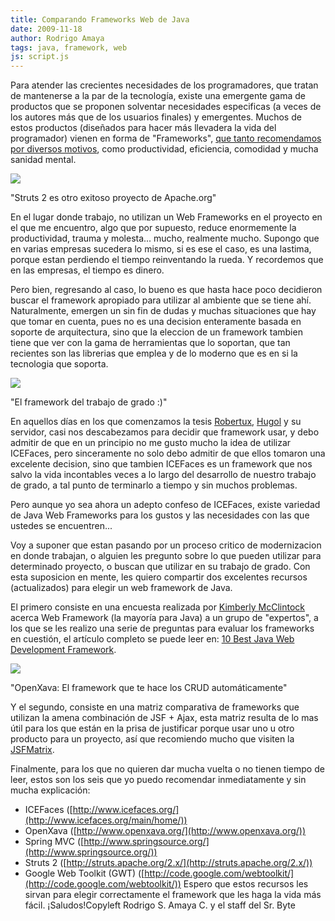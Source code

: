 ```yaml
---
title: Comparando Frameworks Web de Java
date: 2009-11-18
author: Rodrigo Amaya
tags: java, framework, web
js: script.js
---
```


Para atender las crecientes necesidades de los programadores, que tratan de
      mantenerse a la par de la tecnología, existe una emergente gama de productos que se proponen
      solventar necesidades especificas (a veces de los autores más que de los usuarios finales) y
      emergentes. Muchos de estos productos (diseñados para hacer más llevadera la vida del
      programador) vienen en forma de "Frameworks", [que tanto recomendamos por diversos motivos](http://www.srbyte.com/2009/03/si-no-estas-usando-un-framework.html), como productividad, eficiencia, comodidad y
      mucha sanidad mental.

[![](http://4.bp.blogspot.com/_ayvorITawE4/SwS-mUkMBkI/AAAAAAAACOk/hY-KI2fQ37c/s320/struts2-merger2.png)](http://4.bp.blogspot.com/_ayvorITawE4/SwS-mUkMBkI/AAAAAAAACOk/hY-KI2fQ37c/s1600/struts2-merger2.png)

"Struts 2 es otro
      exitoso proyecto de Apache.org"

En
      el lugar donde trabajo, no utilizan un Web Frameworks en el proyecto en el que me encuentro,
      algo que por supuesto, reduce enormemente la productividad, trauma y molesta... mucho,
      realmente mucho.
Supongo que en varias empresas sucedera lo mismo, si es ese el
      caso, es una lastima, porque estan perdiendo el tiempo reinventando la rueda. Y recordemos que
      en las empresas, el tiempo es dinero.

Pero bien, regresando al caso, lo
      bueno es que hasta hace poco decidieron buscar el framework apropiado para utilizar al
      ambiente que se tiene ahí.
Naturalmente, emergen un sin fin de dudas y muchas
      situaciones que hay que tomar en cuenta, pues no es una decision enteramente basada en soporte
      de arquitectura, sino que la eleccion de un framework tambien tiene que ver con la gama de
      herramientas que lo soportan, que tan recientes son las librerias que emplea y de lo moderno
      que es en si la tecnologia que soporta.

[![](http://4.bp.blogspot.com/_ayvorITawE4/SwS-lIEFlgI/AAAAAAAACOc/uJMUbuvZkag/s320/top_logo.jpg)](http://4.bp.blogspot.com/_ayvorITawE4/SwS-lIEFlgI/AAAAAAAACOc/uJMUbuvZkag/s1600/top_logo.jpg)

 "El framework del trabajo de grado
      :)"

En aquellos días en los que
      comenzamos la tesis [Robertux](http://twitter.com/robertux),
      [Hugol](http://javacafesv.blogspot.com/) y su servidor, casi nos
      descabezamos para decidir que framework usar, y debo admitir de que en un principio no me
      gusto mucho la idea de utilizar ICEFaces, pero sinceramente no solo debo admitir de que ellos
      tomaron una excelente decision, sino que tambien ICEFaces es un framework que nos salvo la
      vida incontables veces a lo largo del desarrollo de nuestro trabajo de grado, a tal punto de
      terminarlo a tiempo y sin muchos problemas.

Pero aunque yo sea ahora un
      adepto confeso de ICEFaces, existe variedad de Java Web Frameworks para los gustos y las
      necesidades con las que ustedes se encuentren...

Voy a suponer que
      estan pasando por un proceso critico de modernizacion en donde trabajan, o alguien les
      pregunto sobre lo que pueden utilizar para determinado proyecto, o buscan que utilizar en su
      trabajo de grado. Con esta suposicion en mente, les quiero compartir dos excelentes recursos
      (actualizados) para elegir un web framework de Java.

El primero
      consiste en una encuesta realizada por [Kimberly McClintock](http://olex.openlogic.com/wazi/author/kimberlymcclintock/) acerca Web Framework (la mayoría para Java) a un grupo de "expertos", a
      los que se les realizo una serie de preguntas para evaluar los frameworks en cuestión, el
      artículo completo se puede leer en: [10 Best Java Web Development Framework](http://blog.taragana.com/index.php/archive/10-best-java-web-development-framework/).

[![](http://3.bp.blogspot.com/_ayvorITawE4/SwS-nBS0M8I/AAAAAAAACOs/pI7VCuD7Pzw/s320/openxava.jpeg)](http://3.bp.blogspot.com/_ayvorITawE4/SwS-nBS0M8I/AAAAAAAACOs/pI7VCuD7Pzw/s1600/openxava.jpeg)

"OpenXava: El framework que te hace los CRUD
      automáticamente"

Y el segundo, consiste en una matriz comparativa de
      frameworks que utilizan la amena combinación de JSF + Ajax, esta matriz resulta de lo mas útil
      para los que están en la prisa de justificar porque usar uno u otro producto para un proyecto,
      así que recomiendo mucho que visiten la [JSFMatrix](http://www.jsfmatrix.net/).

Finalmente,
      para los que no quieren dar mucha vuelta o no tienen tiempo de leer, estos son los seis que yo
      puedo recomendar inmediatamente y sin mucha explicación:

- ICEFaces ([http://www.icefaces.org/](http://www.icefaces.org/main/home/))
- OpenXava ([http://www.openxava.org/](http://www.openxava.org/))
- Spring MVC ([http://www.springsource.org/](http://www.springsource.org/))
- Struts 2 ([http://struts.apache.org/2.x/](http://struts.apache.org/2.x/))
- Google Web Toolkit (GWT) ([http://code.google.com/webtoolkit/](http://code.google.com/webtoolkit/))
Espero
      que estos recursos les sirvan para elegir correctamente el framework que les haga la vida más
      fácil. ¡Saludos!Copyleft Rodrigo S. Amaya C. y el staff
      del Sr. Byte